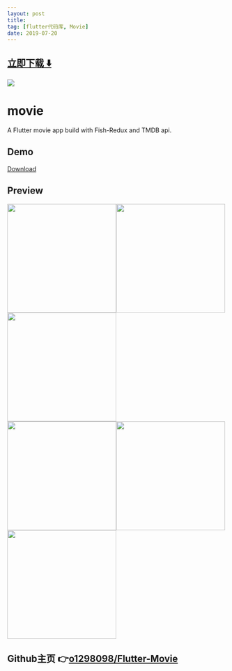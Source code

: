 ```yaml
---
layout: post
title:  
tag: [flutter代码库, Movie]
date: 2019-07-20
---
```


 


## [立即下载 ️⬇️ ](https://codeload.github.com/o1298098/Flutter-Movie/zip/master) 


 
![](https://flutterawesome.com/content/images/2019/07/movie.jpg)
 
>
> 
>

 
# movie

A Flutter movie app build with Fish-Redux and TMDB api.  
## Demo
<a href='https://raw.githubusercontent.com/o1298098/Flutter-Movie/master/build/app/outputs/apk/release/app-release.apk'>Download</a>
## Preview 
<img src="https://github.com/o1298098/Flutter-Movie/blob/master/srceenshot/ios1.png" width="250"/><img src="https://github.com/o1298098/Flutter-Movie/blob/master/srceenshot/ios2.png" width="250"/><img src="https://github.com/o1298098/Flutter-Movie/blob/master/srceenshot/ios3.png" width="250"/>  
<img src="https://github.com/o1298098/Flutter-Movie/blob/master/srceenshot/ios4.png" width="250"/><img src="https://github.com/o1298098/Flutter-Movie/blob/master/srceenshot/ios5.png" width="250"/><img src="https://github.com/o1298098/Flutter-Movie/blob/master/srceenshot/ios6.png" width="250"/>  

## Github主页 👉[o1298098/Flutter-Movie](http://github.com/o1298098/Flutter-Movie)